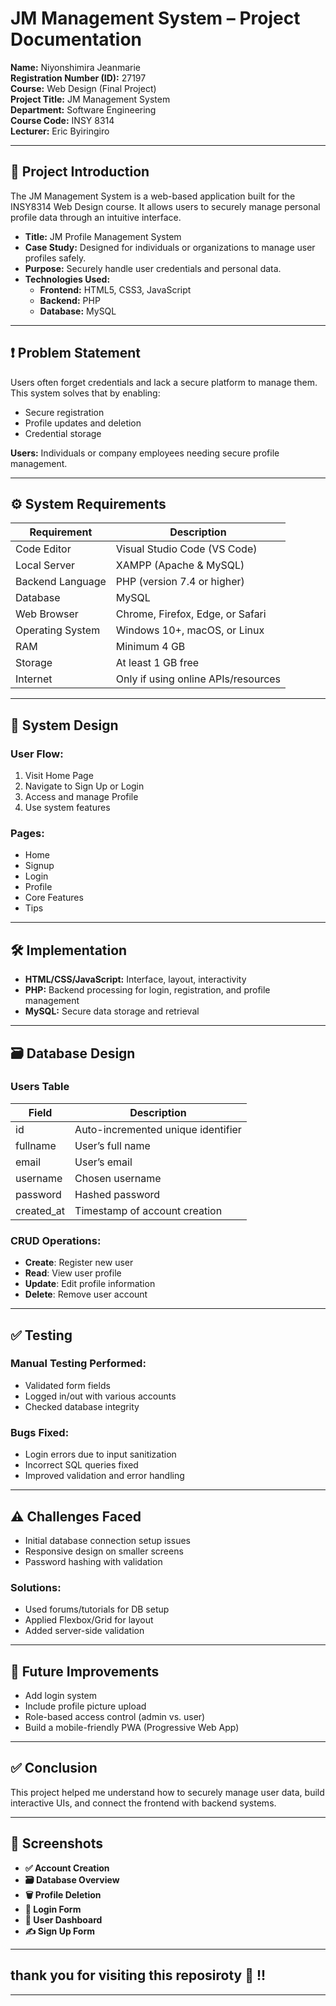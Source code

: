 # JM Management System – Project Documentation

**Name:** Niyonshimira Jeanmarie  
**Registration Number (ID):** 27197  
**Course:** Web Design (Final Project)  
**Project Title:** JM Management System  
**Department:** Software Engineering  
**Course Code:** INSY 8314  
**Lecturer:** Eric Byiringiro

---

## 📝 Project Introduction

The JM Management System is a web-based application built for the INSY8314 Web Design course. It allows users to securely manage personal profile data through an intuitive interface.

- **Title:** JM Profile Management System  
- **Case Study:** Designed for individuals or organizations to manage user profiles safely.  
- **Purpose:** Securely handle user credentials and personal data.  
- **Technologies Used:**  
  - **Frontend:** HTML5, CSS3, JavaScript  
  - **Backend:** PHP  
  - **Database:** MySQL

---

## ❗ Problem Statement

Users often forget credentials and lack a secure platform to manage them. This system solves that by enabling:

- Secure registration  
- Profile updates and deletion  
- Credential storage  

**Users:** Individuals or company employees needing secure profile management.

---

## ⚙️ System Requirements

| Requirement          | Description                             |
|----------------------|-----------------------------------------|
| Code Editor          | Visual Studio Code (VS Code)            |
| Local Server         | XAMPP (Apache & MySQL)                  |
| Backend Language     | PHP (version 7.4 or higher)             |
| Database             | MySQL                                   |
| Web Browser          | Chrome, Firefox, Edge, or Safari        |
| Operating System     | Windows 10+, macOS, or Linux            |
| RAM                  | Minimum 4 GB                            |
| Storage              | At least 1 GB free                      |
| Internet             | Only if using online APIs/resources     |

---

## 🔧 System Design

### User Flow:
1. Visit Home Page  
2. Navigate to Sign Up or Login  
3. Access and manage Profile  
4. Use system features  

### Pages:
- Home  
- Signup  
- Login  
- Profile  
- Core Features  
- Tips

---

## 🛠️ Implementation

- **HTML/CSS/JavaScript:** Interface, layout, interactivity  
- **PHP:** Backend processing for login, registration, and profile management  
- **MySQL:** Secure data storage and retrieval

---

## 🗃️ Database Design

### Users Table

| Field         | Description                             |
|---------------|-----------------------------------------|
| id            | Auto-incremented unique identifier      |
| fullname      | User’s full name                        |
| email         | User’s email                            |
| username      | Chosen username                         |
| password      | Hashed password                         |
| created_at    | Timestamp of account creation           |

### CRUD Operations:
- **Create**: Register new user  
- **Read**: View user profile  
- **Update**: Edit profile information  
- **Delete**: Remove user account  

---

## ✅ Testing

### Manual Testing Performed:
- Validated form fields  
- Logged in/out with various accounts  
- Checked database integrity

### Bugs Fixed:
- Login errors due to input sanitization  
- Incorrect SQL queries fixed  
- Improved validation and error handling

---

## ⚠️ Challenges Faced

- Initial database connection setup issues  
- Responsive design on smaller screens  
- Password hashing with validation

### Solutions:
- Used forums/tutorials for DB setup  
- Applied Flexbox/Grid for layout  
- Added server-side validation

---

## 🔮 Future Improvements

- Add login system  
- Include profile picture upload  
- Role-based access control (admin vs. user)  
- Build a mobile-friendly PWA (Progressive Web App)

---

## ✅ Conclusion

This project helped me understand how to securely manage user data, build interactive UIs, and connect the frontend with backend systems.

---

## 📸 Screenshots



- **✅ Account Creation**  
- **🗃️ Database Overview**  
- **🗑️ Profile Deletion**  
- **🔐 Login Form**  
- **👤 User Dashboard**  
- **✍️ Sign Up Form**

---
## thank  you for visiting  this reposiroty  🤩 !!
---



